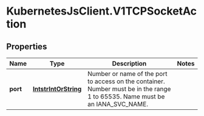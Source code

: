 # KubernetesJsClient.V1TCPSocketAction

## Properties
Name | Type | Description | Notes
------------ | ------------- | ------------- | -------------
**port** | [**IntstrIntOrString**](IntstrIntOrString.md) | Number or name of the port to access on the container. Number must be in the range 1 to 65535. Name must be an IANA_SVC_NAME. | 


